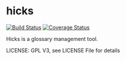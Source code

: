 # hicks

[![Build Status](https://travis-ci.org/sgarrad/hicks.svg)](https://travis-ci.org/sgarrad/hicks) [![Coverage Status](https://coveralls.io/repos/sgarrad/hicks/badge.svg?service=github)](https://coveralls.io/github/sgarrad/hicks)

Hicks is a glossary management tool.


LICENSE: GPL V3, see LICENSE File for details